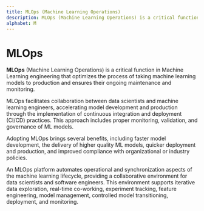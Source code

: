 ```yaml
---
title: MLOps (Machine Learning Operations)
description: MLOps (Machine Learning Operations) is a critical function in Machine Learning engineering that optimizes the process of taking machine learning models to production and ensures their ongoing maintenance and monitoring.
alphabet: M
---
```


# MLOps

**MLOps** (Machine Learning Operations) is a critical function in Machine Learning engineering that optimizes the process of taking machine learning models to production and ensures their ongoing maintenance and monitoring.

MLOps facilitates collaboration between data scientists and machine learning engineers, accelerating model development and production through the implementation of continuous integration and deployment (CI/CD) practices. This approach includes proper monitoring, validation, and governance of ML models.

Adopting MLOps brings several benefits, including faster model development, the delivery of higher quality ML models, quicker deployment and production, and improved compliance with organizational or industry policies.

An MLOps platform automates operational and synchronization aspects of the machine learning lifecycle, providing a collaborative environment for data scientists and software engineers. This environment supports iterative data exploration, real-time co-working, experiment tracking, feature engineering, model management, controlled model transitioning, deployment, and monitoring.
